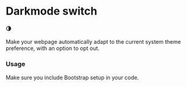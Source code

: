 # Darkmode switch
#### 🌗
Make your webpage automatically adapt to the current system theme preference, with an option to opt out.

### Usage
Make sure you include Bootstrap setup in your code.
